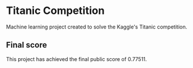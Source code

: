 # Titanic Competition
Machine learning project created to solve the Kaggle's Titanic competition.

## Final score
This project has achieved the final public score of 0.77511.
